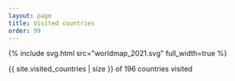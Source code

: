 ```yaml
---
layout: page
title: Visited countries
order: 99
---
```


{% include svg.html src="worldmap_2021.svg" full_width=true %}

{{ site.visited_countries | size }} of 196 countries visited
